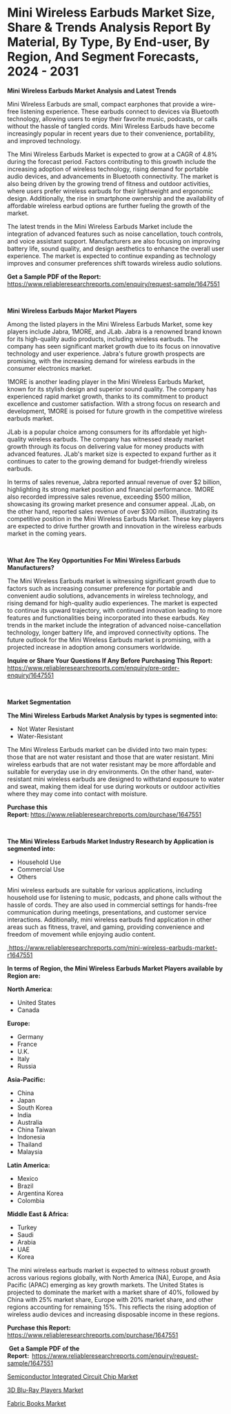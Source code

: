 <p><h1>Mini Wireless Earbuds Market Size, Share & Trends Analysis Report By Material, By Type, By End-user, By Region, And Segment Forecasts, 2024 - 2031</h1></p><p><strong>Mini Wireless Earbuds Market Analysis and Latest Trends</strong></p>
<p><p>Mini Wireless Earbuds are small, compact earphones that provide a wire-free listening experience. These earbuds connect to devices via Bluetooth technology, allowing users to enjoy their favorite music, podcasts, or calls without the hassle of tangled cords. Mini Wireless Earbuds have become increasingly popular in recent years due to their convenience, portability, and improved technology.</p><p>The Mini Wireless Earbuds Market is expected to grow at a CAGR of 4.8% during the forecast period. Factors contributing to this growth include the increasing adoption of wireless technology, rising demand for portable audio devices, and advancements in Bluetooth connectivity. The market is also being driven by the growing trend of fitness and outdoor activities, where users prefer wireless earbuds for their lightweight and ergonomic design. Additionally, the rise in smartphone ownership and the availability of affordable wireless earbud options are further fueling the growth of the market.</p><p>The latest trends in the Mini Wireless Earbuds Market include the integration of advanced features such as noise cancellation, touch controls, and voice assistant support. Manufacturers are also focusing on improving battery life, sound quality, and design aesthetics to enhance the overall user experience. The market is expected to continue expanding as technology improves and consumer preferences shift towards wireless audio solutions.</p></p>
<p><strong>Get a Sample PDF of the Report:&nbsp;</strong> <a href="https://www.reliableresearchreports.com/enquiry/request-sample/1647551">https://www.reliableresearchreports.com/enquiry/request-sample/1647551</a></p>
<p>&nbsp;</p>
<p><strong>Mini Wireless Earbuds Major Market Players</strong></p>
<p><p>Among the listed players in the Mini Wireless Earbuds Market, some key players include Jabra, 1MORE, and JLab. Jabra is a renowned brand known for its high-quality audio products, including wireless earbuds. The company has seen significant market growth due to its focus on innovative technology and user experience. Jabra's future growth prospects are promising, with the increasing demand for wireless earbuds in the consumer electronics market.</p><p>1MORE is another leading player in the Mini Wireless Earbuds Market, known for its stylish design and superior sound quality. The company has experienced rapid market growth, thanks to its commitment to product excellence and customer satisfaction. With a strong focus on research and development, 1MORE is poised for future growth in the competitive wireless earbuds market.</p><p>JLab is a popular choice among consumers for its affordable yet high-quality wireless earbuds. The company has witnessed steady market growth through its focus on delivering value for money products with advanced features. JLab's market size is expected to expand further as it continues to cater to the growing demand for budget-friendly wireless earbuds.</p><p>In terms of sales revenue, Jabra reported annual revenue of over $2 billion, highlighting its strong market position and financial performance. 1MORE also recorded impressive sales revenue, exceeding $500 million, showcasing its growing market presence and consumer appeal. JLab, on the other hand, reported sales revenue of over $300 million, illustrating its competitive position in the Mini Wireless Earbuds Market. These key players are expected to drive further growth and innovation in the wireless earbuds market in the coming years.</p></p>
<p>&nbsp;</p>
<p><strong>What Are The Key Opportunities For Mini Wireless Earbuds Manufacturers?</strong></p>
<p><p>The Mini Wireless Earbuds market is witnessing significant growth due to factors such as increasing consumer preference for portable and convenient audio solutions, advancements in wireless technology, and rising demand for high-quality audio experiences. The market is expected to continue its upward trajectory, with continued innovation leading to more features and functionalities being incorporated into these earbuds. Key trends in the market include the integration of advanced noise-cancellation technology, longer battery life, and improved connectivity options. The future outlook for the Mini Wireless Earbuds market is promising, with a projected increase in adoption among consumers worldwide.</p></p>
<p><strong>Inquire or Share Your Questions If Any Before Purchasing This Report:</strong> <a href="https://www.reliableresearchreports.com/enquiry/pre-order-enquiry/1647551">https://www.reliableresearchreports.com/enquiry/pre-order-enquiry/1647551</a></p>
<p>&nbsp;</p>
<p><strong>Market Segmentation</strong></p>
<p><strong>The Mini Wireless Earbuds Market Analysis by types is segmented into:</strong></p>
<p><ul><li>Not Water Resistant</li><li>Water-Resistant</li></ul></p>
<p><p>The Mini Wireless Earbuds market can be divided into two main types: those that are not water resistant and those that are water resistant. Mini wireless earbuds that are not water resistant may be more affordable and suitable for everyday use in dry environments. On the other hand, water-resistant mini wireless earbuds are designed to withstand exposure to water and sweat, making them ideal for use during workouts or outdoor activities where they may come into contact with moisture.</p></p>
<p><strong>Purchase this Report:&nbsp;</strong><a href="https://www.reliableresearchreports.com/purchase/1647551">https://www.reliableresearchreports.com/purchase/1647551</a></p>
<p>&nbsp;</p>
<p><strong>The Mini Wireless Earbuds Market Industry Research by Application is segmented into:</strong></p>
<p><ul><li>Household Use</li><li>Commercial Use</li><li>Others</li></ul></p>
<p><p>Mini wireless earbuds are suitable for various applications, including household use for listening to music, podcasts, and phone calls without the hassle of cords. They are also used in commercial settings for hands-free communication during meetings, presentations, and customer service interactions. Additionally, mini wireless earbuds find application in other areas such as fitness, travel, and gaming, providing convenience and freedom of movement while enjoying audio content.</p></p>
<p><a href="https://www.reliableresearchreports.com/mini-wireless-earbuds-market-r1647551">&nbsp;https://www.reliableresearchreports.com/mini-wireless-earbuds-market-r1647551</a></p>
<p><strong>In terms of Region, the Mini Wireless Earbuds Market Players available by Region are:</strong></p>
<p>
    <p> <strong> North America: </strong>
        <ul>
            <li>United States</li>
            <li>Canada</li>
        </ul>
        </p> 
    <p> <strong> Europe: </strong>
        <ul>
            <li>Germany</li>
            <li>France</li>
            <li>U.K.</li>
            <li>Italy</li>
            <li>Russia</li>
        </ul>
        </p> 
    <p> <strong> Asia-Pacific: </strong>
        <ul>
            <li>China</li>
            <li>Japan</li>
            <li>South Korea</li>
            <li>India</li>
            <li>Australia</li>
            <li>China Taiwan</li>
            <li>Indonesia</li>
            <li>Thailand</li>
            <li>Malaysia</li>
        </ul>
        </p> 
    <p> <strong> Latin America: </strong>
        <ul>
            <li>Mexico</li>
            <li>Brazil</li>
            <li>Argentina Korea</li>
            <li>Colombia</li>
        </ul>
        </p> 
    <p> <strong> Middle East & Africa: </strong>
        <ul>
            <li>Turkey</li>
            <li>Saudi</li>
            <li>Arabia</li>
            <li>UAE</li>
            <li>Korea</li>
        </ul>
    </p>
    </p>
<p><p>The mini wireless earbuds market is expected to witness robust growth across various regions globally, with North America (NA), Europe, and Asia Pacific (APAC) emerging as key growth markets. The United States is projected to dominate the market with a market share of 40%, followed by China with 25% market share, Europe with 20% market share, and other regions accounting for remaining 15%. This reflects the rising adoption of wireless audio devices and increasing disposable income in these regions.</p></p>
<p><strong>Purchase this Report: </strong><a href="https://www.reliableresearchreports.com/purchase/1647551">https://www.reliableresearchreports.com/purchase/1647551</a></p>
<p>&nbsp;<strong>Get a Sample PDF of the Report:&nbsp;&nbsp;</strong><a href="https://www.reliableresearchreports.com/enquiry/request-sample/1647551">https://www.reliableresearchreports.com/enquiry/request-sample/1647551</a></p>
<p><strong></strong></p>
<p><p><a href="https://medium.com/@rasauncoleman1/semiconductor-integrated-circuit-chip-market-share-size-trends-industry-analysis-report-by-be5f964697bc">Semiconductor Integrated Circuit Chip Market</a></p><p><a href="https://medium.com/@jillianwyattgb94/an-in-depth-analysis-of-the-global-3d-blu-ray-players-market-scope-and-its-rapid-growing-5-2-bda093c7d1f0">3D Blu-Ray Players Market</a></p><p><a href="https://github.com/Birdieynch/Market-Research-Report-List-1/blob/main/fabric-books-market.md">Fabric Books Market</a></p></p>